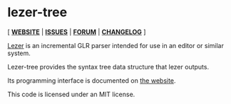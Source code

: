 # lezer-tree

[ [**WEBSITE**](http://lezer.codemirror.net) | [**ISSUES**](https://github.com/lezer-parser/lezer/issues) | [**FORUM**](https://discuss.codemirror.net/c/lezer) | [**CHANGELOG**](https://github.com/lezer-parser/lezer-tree/blob/master/CHANGELOG.md) ]

[Lezer](https://lezer.codemirror.net/) is an incremental GLR parser
intended for use in an editor or similar system.

Lezer-tree provides the syntax tree data structure that lezer outputs.

Its programming interface is documented on [the
website](https://lezer.codemirror.net/docs/ref/#tree).

This code is licensed under an MIT license.
